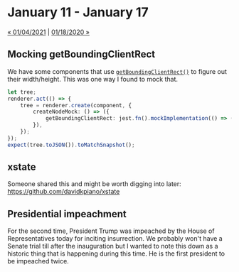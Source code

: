# January 11 - January 17

[« 01/04/2021](2021/0104.md) | [01/18/2020 »](0118.md)

## Mocking getBoundingClientRect

We have some components that use [`getBoundingClientRect()`](https://developer.mozilla.org/en-US/docs/Web/API/Element/getBoundingClientRect) to figure out their width/height. This was one way I found to mock that.

```typescript
let tree;
renderer.act(() => {
    tree = renderer.create(component, {
        createNodeMock: () => ({
            getBoundingClientRect: jest.fn().mockImplementation(() => ({ width: 1000 })),
        }),
    });
});
expect(tree.toJSON()).toMatchSnapshot();
```

## xstate

Someone shared this and might be worth digging into later: https://github.com/davidkpiano/xstate

## Presidential impeachment

For the second time, President Trump was impeached by the House of Representatives today for inciting insurrection. We probably won't have a Senate trial till after the inauguration but I wanted to note this down as a historic thing that is happening during this time. He is the first president to be impeached twice.
